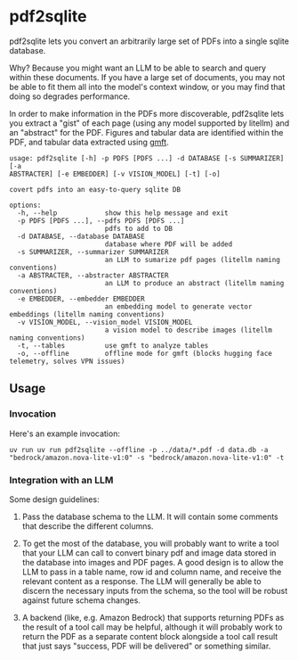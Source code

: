 # pdf2sqlite

pdf2sqlite lets you convert an arbitrarily large set of PDFs into a single
sqlite database. 

Why? Because you might want an LLM to be able to search and query within these
documents. If you have a large set of documents, you may not be able to fit
them all into the model's context window, or you may find that doing so
degrades performance.

In order to make information in the PDFs more discoverable, pdf2sqlite lets you
extract a "gist" of each page (using any model supported by litellm) and an
"abstract" for the PDF. Figures and tabular data are identified within the PDF,
and tabular data extracted using [gmft](https://github.com/conjuncts/gmft).

```
usage: pdf2sqlite [-h] -p PDFS [PDFS ...] -d DATABASE [-s SUMMARIZER] [-a 
ABSTRACTER] [-e EMBEDDER] [-v VISION_MODEL] [-t] [-o]

covert pdfs into an easy-to-query sqlite DB

options:
  -h, --help            show this help message and exit
  -p PDFS [PDFS ...], --pdfs PDFS [PDFS ...]
                        pdfs to add to DB
  -d DATABASE, --database DATABASE
                        database where PDF will be added
  -s SUMMARIZER, --summarizer SUMMARIZER
                        an LLM to sumarize pdf pages (litellm naming conventions)
  -a ABSTRACTER, --abstracter ABSTRACTER
                        an LLM to produce an abstract (litellm naming conventions)
  -e EMBEDDER, --embedder EMBEDDER
                        an embedding model to generate vector embeddings (litellm naming conventions)
  -v VISION_MODEL, --vision_model VISION_MODEL
                        a vision model to describe images (litellm naming conventions)
  -t, --tables          use gmft to analyze tables
  -o, --offline         offline mode for gmft (blocks hugging face telemetry, solves VPN issues)
```

## Usage

### Invocation

Here's an example invocation:

```
uv run uv run pdf2sqlite --offline -p ../data/*.pdf -d data.db -a "bedrock/amazon.nova-lite-v1:0" -s "bedrock/amazon.nova-lite-v1:0" -t
```

### Integration with an LLM

Some design guidelines:

1. Pass the database schema to the LLM. It will contain some comments that
   describe the different columns.

2. To get the most of the database, you will probably want to write a tool that
   your LLM can call to convert binary pdf and image data stored in the
   database into images and PDF pages. A good design is to allow the LLM to
   pass in a table name, row id and column name, and receive the relevant
   content as a response. The LLM will generally be able to discern the
   necessary inputs from the schema, so the tool will be robust against future
   schema changes.

3. A backend (like, e.g. Amazon Bedrock) that supports returning PDFs as the
   result of a tool call may be helpful, although it will probably work to
   return the PDF as a separate content block alongside a tool call result that
   just says "success, PDF will be delivered" or something similar.
